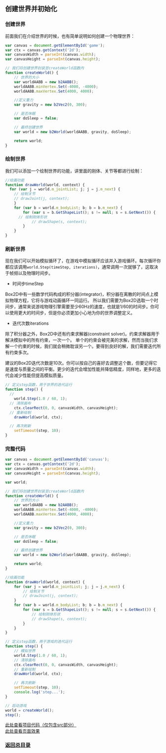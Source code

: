 ## 创建世界并初始化
### 创建世界
前面我们在介绍世界的时候，也有简单说明如何创建一个物理世界：

``` javascript
var canvas = document.getElementById('game');
var ctx = canvas.getContext('2d');
var canvasWidth = parseInt(canvas.width);
var canvasHeight = parseInt(canvas.height);

// 我们将创建世界封装至createWorld函数内
function createWorld() {
	// 世界的大小
	var worldAABB = new b2AABB();
	worldAABB.minVertex.Set(-4000, -4000);
	worldAABB.maxVertex.Set(4000, 4000);

	//定义重力
	var gravity = new b2Vec2(0, 300);

	// 是否休眠
	var doSleep = false;

	// 最终创建世界
	var world = new b2World(worldAABB, gravity, doSleep);

	return world;
}
```

### 绘制世界
我们可以添加一个绘制世界的功能，讲里面的刚体、关节等都进行绘制：

``` javascript
//绘画功能
function drawWorld(world, context) {
  for (var j = world.m_jointList; j; j = j.m_next) {
    // 绘制关节
    // drawJoint(j, context);
	}
	for (var b = world.m_bodyList; b; b = b.m_next) {
		for (var s = b.GetShapeList(); s != null; s = s.GetNext()) {
      // 绘制刚体形状
			// drawShape(s, context);
		}
	}
}
```

### 刷新世界
现在我们可以开始模拟循环了，在游戏中模拟循环应该并入游戏循环。每次循环你都应该调用`world.Step(timeStep, iterations)`，通常调用一次就够了，这取决于帧频以及物理时间步。

- 时间步timeStep

Box2D中有一些数学代码构成的积分器(integrator)，积分器在离散的时间点上模拟物理方程，它将与游戏动画循环一同运行。
所以我们需要为Box2D选取一个时间步，通常来说游戏物理引擎需要至少60Hz的速度，也就是1/60的时间步。你可以使用更大的时间步，但是你必须更加小心地为你的世界调整定义。

- 迭代次数iterations

除了积分器之外，Box2D中还有约束求解器(constraint solver)。约束求解器用于解决模拟中的所有约束，一次一个。
单个的约束会被完美的求解，然而当我们求解一个约束的时候，我们就会稍微耽误另一个。要得到良好的解，我们需要迭代所有约束多次。

建议的Box2D迭代次数是10次。你可以按自己的喜好去调整这个数，但要记得它是速度与质量之间的平衡。更少的迭代会增加性能并降低精度，同样地，更多的迭代会减少性能但提高模拟质量。

``` javascript
// 定义step函数，用于世界的迭代运行
function step() {
  // 
	world.Step(1.0 / 60, 1);
  // 清除画布
	ctx.clearRect(0, 0, canvasWidth, canvasHeight);
  // 重新绘制
	drawWorld(world, ctx);

  // 再次刷新
	setTimeout(step, 10);
}
```

### 完整代码
``` javascript
var canvas = document.getElementById('canvas');
var ctx = canvas.getContext('2d');
var canvasWidth = parseInt(canvas.width);
var canvasHeight = parseInt(canvas.height);

var world;

// 我们将创建世界封装至createWorld函数内
function createWorld() {
    // 世界的大小
    var worldAABB = new b2AABB();
    worldAABB.minVertex.Set(-4000, -4000);
    worldAABB.maxVertex.Set(4000, 4000);

    //定义重力
    var gravity = new b2Vec2(0, 300);

    // 是否休眠
    var doSleep = false;

    // 最终创建世界
    var world = new b2World(worldAABB, gravity, doSleep);

    return world;
}

//绘画功能
function drawWorld(world, context) {
    for (var j = world.m_jointList; j; j = j.m_next) {
        // 绘制关节
        // drawJoint(j, context);
    }
    for (var b = world.m_bodyList; b; b = b.m_next) {
        for (var s = b.GetShapeList(); s != null; s = s.GetNext()) {
            // 绘制刚体形状
            // drawShape(s, context);
        }
    }
}

// 定义step函数，用于游戏的迭代运行
function step() {
    // 模拟世界
    world.Step(1.0 / 60, 1);
    // 清除画布
    ctx.clearRect(0, 0, canvasWidth, canvasHeight);
    // 重新绘制
    drawWorld(world, ctx);

    // 再次刷新
    setTimeout(step, 10);
    console.log('step...');
}

// 启动游戏
world = createWorld();
step();
```

[此处查看项目代码（仅包含src部分）](https://github.com/godbasin/box2djs-tutorial/tree/master/6-practice/6-1-create-and-init-world/6-1-create-and-init-world)  
[此处查看页面效果](http://old7pzwup.bkt.clouddn.com/6-1-create-and-init-world/index.html)  


### [返回总目录](https://github.com/godbasin/box2djs-tutorial)  